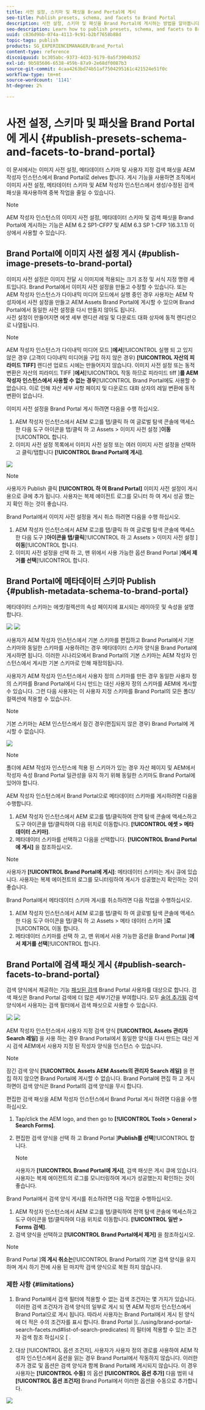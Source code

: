 ```yaml
---
title: 사전 설정, 스키마 및 패싯을 Brand Portal에 게시
seo-title: Publish presets, schema, and facets to Brand Portal
description: 사전 설정, 스키마 및 패싯을 Brand Portal에 게시하는 방법을 알아봅니다.
seo-description: Learn how to publish presets, schema, and facets to Brand Portal.
uuid: c836d9bb-074a-4113-9c91-b2bf7658b88d
topic-tags: publish
products: SG_EXPERIENCEMANAGER/Brand_Portal
content-type: reference
discoiquuid: bc305abc-9373-4d33-9179-0a5f3904b352
exl-id: 9b585606-6538-459b-87a9-2e68df0087b3
source-git-commit: 4caa4263bd74b51af7504295161c421524e51f0c
workflow-type: tm+mt
source-wordcount: '1141'
ht-degree: 2%

---
```


# 사전 설정, 스키마 및 패싯을 Brand Portal에 게시 {#publish-presets-schema-and-facets-to-brand-portal}

이 문서에서는 이미지 사전 설정, 메타데이터 스키마 및 사용자 지정 검색 패싯을 AEM 작성자 인스턴스에서 Brand Portal로 delves 합니다. 게시 기능을 사용하면 조직에서 이미지 사전 설정, 메타데이터 스키마 및 AEM 작성자 인스턴스에서 생성/수정된 검색 패싯을 재사용하여 중복 작업을 줄일 수 있습니다.

>[!NOTE]
>
>AEM 작성자 인스턴스의 이미지 사전 설정, 메타데이터 스키마 및 검색 패싯을 Brand Portal에 게시하는 기능은 AEM 6.2 SP1-CFP7 및 AEM 6.3 SP 1-CFP 1(6.3.1.1) 이상에서 사용할 수 있습니다.

## Brand Portal에 이미지 사전 설정 게시 {#publish-image-presets-to-brand-portal}

이미지 사전 설정은 이미지 전달 시 이미지에 적용되는 크기 조정 및 서식 지정 명령 세트입니다. Brand Portal에서 이미지 사전 설정을 만들고 수정할 수 있습니다. 또는 AEM 작성자 인스턴스가 다이내믹 미디어 모드에서 실행 중인 경우 사용자는 AEM 작성자에서 사전 설정을 만들고 AEM Assets Brand Portal에 게시할 수 있으며 Brand Portal에서 동일한 사전 설정을 다시 만들지 않아도 됩니다.\
사전 설정이 만들어지면 에셋 세부 렌디션 레일 및 다운로드 대화 상자에 동적 렌디션으로 나열됩니다.

>[!NOTE]
>
>AEM 작성자 인스턴스가 다이내믹 미디어 모드 ]**에서**[!UICONTROL  실행 되 고 있지 않은 경우 (고객이 다이내믹 미디어을 구입 하지 않은 경우) **[!UICONTROL 자산의 피라미드 TIFF]** 렌디션 업로드 시에는 만들어지지 않습니다. 이미지 사전 설정 또는 동적 변환은 자산의 피라미드 TIFF ]**에서**[!UICONTROL  작동 하므로 피라미드 tiff ]**를 AEM 작성자 인스턴스에서 사용할 수 없는 경우**[!UICONTROL  Brand Portal에도 사용할 수 없습니다. 이로 인해 자산 세부 사항 페이지 및 다운로드 대화 상자의 레일 변환에 동적 변환이 없습니다.

이미지 사전 설정을 Brand Portal 게시 하려면 다음을 수행 하십시오.

1. AEM 작성자 인스턴스에서 AEM 로고를 탭/클릭 하 여 글로벌 탐색 콘솔에 액세스 한 다음 도구 아이콘을 탭/클릭 하 고 Assets > 이미지 사전 설정 ]**이동**[!UICONTROL  합니다.
1. 이미지 사전 설정 목록에서 이미지 사전 설정 또는 여러 이미지 사전 설정을 선택하고 클릭/탭합니다 **[!UICONTROL Brand Portal에 게시]**.

![](assets/publishpreset.png)

>[!NOTE]
>
>사용자가 Publish 클릭 **[!UICONTROL 하 여 Brand Portal]** 이미지 사전 설정이 게시용으로 큐에 추가 됩니다. 사용자는 복제 에이전트 로그를 모니터 하 여 게시 성공 했는지 확인 하는 것이 좋습니다.

Brand Portal에서 이미지 사전 설정을 게시 취소 하려면 다음을 수행 하십시오.

1. AEM 작성자 인스턴스에서 AEM 로고를 탭/클릭 하 여 글로벌 탐색 콘솔에 액세스 한 다음 도구 ]**아이콘을 탭/클릭**[!UICONTROL  하 고 Assets > 이미지 사전 설정 ]**이동**[!UICONTROL  합니다.
1. 이미지 사전 설정을 선택 하 고, 맨 위에서 사용 가능한 옵션 Brand Portal ]**에서 제거를 선택**[!UICONTROL  합니다.

## Brand Portal에 메타데이터 스키마 Publish  {#publish-metadata-schema-to-brand-portal}

메타데이터 스키마는 에셋/컬렉션의 속성 페이지에 표시되는 레이아웃 및 속성을 설명합니다.

![](assets/metadata-schema-editor.png) ![](assets/asset-properties-1.png)

사용자가 AEM 작성자 인스턴스에서 기본 스키마를 편집하고 Brand Portal에서 기본 스키마와 동일한 스키마를 사용하려는 경우 메타데이터 스키마 양식을 Brand Portal에 게시하면 됩니다. 이러한 시나리오에서 Brand Portal의 기본 스키마는 AEM 작성자 인스턴스에서 게시한 기본 스키마로 인해 재정의됩니다.

사용자가 AEM 작성자 인스턴스에서 사용자 정의 스키마를 만든 경우 동일한 사용자 정의 스키마를 Brand Portal에서 다시 만드는 대신 사용자 정의 스키마를 AEM에 게시할 수 있습니다. 그런 다음 사용자는 이 사용자 지정 스키마를 Brand Portal의 모든 폴더/컬렉션에 적용할 수 있습니다.

>[!NOTE]
>
>기본 스키마는 AEM 인스턴스에서 잠긴 경우(편집되지 않은 경우) Brand Portal에 게시할 수 없습니다.

![](assets/default-schema-form.png)

>[!NOTE]
>
>폴더에 AEM 작성자 인스턴스에 적용 된 스키마가 있는 경우 자산 페이지 및 AEM에서 작성자 속성 Brand Portal 일관성을 유지 하기 위해 동일한 스키마도 Brand Portal에 있어야 합니다.

AEM 작성자 인스턴스에서 Brand Portal으로 메타데이터 스키마를 게시하려면 다음을 수행합니다.

1. AEM 작성자 인스턴스에서 AEM 로고를 탭/클릭하여 전역 탐색 콘솔에 액세스하고 도구 아이콘을 탭/클릭하여 다음 위치로 이동합니다. **[!UICONTROL 에셋 > 메타데이터 스키마]**.
1. 메타데이터 스키마를 선택하고 다음을 선택합니다. **[!UICONTROL Brand Portal에 게시]** 을 참조하십시오.

>[!NOTE]
>
>사용자가 **[!UICONTROL Brand Portal에 게시]**: 메타데이터 스키마는 게시 큐에 있습니다. 사용자는 복제 에이전트의 로그를 모니터링하여 게시가 성공했는지 확인하는 것이 좋습니다.

Brand Portal에서 메타데이터 스키마 게시를 취소하려면 다음 작업을 수행하십시오.

1. AEM 작성자 인스턴스에서 AEM 로고를 탭/클릭 하 여 글로벌 탐색 콘솔에 액세스 한 다음 도구 아이콘을 탭/클릭 하 고 Assets > 메타 데이터 스키마 ]**로**[!UICONTROL  이동 합니다.
1. 메타데이터 스키마를 선택 하 고, 맨 위에서 사용 가능한 옵션을 Brand Portal ]**에서 제거를 선택**[!UICONTROL  합니다.

## Brand Portal에 검색 패싯 게시 {#publish-search-facets-to-brand-portal}

검색 양식에서 제공하는 기능 [패싯된 검색](../using/brand-portal-search-facets.md) Brand Portal 사용자를 대상으로 합니다. 검색 패싯은 Brand Portal 검색에 더 많은 세부기간을 부여합니다. 모두 [술어 추가됨](https://experienceleague.adobe.com/docs/experience-manager-65/assets/administer/search-facets.html) 검색 양식에서 사용자는 검색 필터에서 검색 패싯으로 사용할 수 있습니다.

![](assets/property-predicate-removed.png)
![](assets/search-form.png)

AEM 작성자 인스턴스에서 사용자 지정 검색 양식 **[!UICONTROL Assets 관리자 Search 레일]** 을 사용 하는 경우 Brand Portal에서 동일한 양식을 다시 만드는 대신 게시 검색 AEM에서 사용자 지정 된 작성자 양식을 인스턴스 수 있습니다.

>[!NOTE]
>
>잠긴 검색 양식 **[!UICONTROL Assets AEM Assets의 관리자 Search 레일]** 을 편집 하지 않으면 Brand Portal에 게시할 수 없습니다. Brand Portal에 편집 하 고 게시 하면이 검색 양식은 Brand Portal의 검색 양식을 무시 합니다.

편집한 검색 패싯을 AEM 작성자 인스턴스에서 Brand Portal 게시 하려면 다음을 수행 하십시오.

1. Tap/click the AEM logo, and then go to **[!UICONTROL Tools > General > Search Forms]**.
1. 편집한 검색 양식을 선택 하 고 Brand Portal ]**Publish를 선택**[!UICONTROL  합니다.

   >[!NOTE]
   >
   >사용자가 **[!UICONTROL Brand Portal에 게시]**, 검색 패싯은 게시 큐에 있습니다. 사용자는 복제 에이전트의 로그를 모니터링하여 게시가 성공했는지 확인하는 것이 좋습니다.

Brand Portal에서 검색 양식 게시를 취소하려면 다음 작업을 수행하십시오.

1. AEM 작성자 인스턴스에서 AEM 로고를 탭/클릭하여 전역 탐색 콘솔에 액세스하고 도구 아이콘을 탭/클릭하여 다음 위치로 이동합니다. **[!UICONTROL 일반 > Forms 검색]**.
1. 검색 양식을 선택하고 **[!UICONTROL Brand Portal에서 제거]** 을 참조하십시오.

>[!NOTE]
>
>Brand Portal ]**의 게시 취소는**[!UICONTROL  Brand Portal의 기본 검색 양식을 유지 하며 게시 하기 전에 사용 된 마지막 검색 양식으로 복원 하지 않습니다.

### 제한 사항 {#limitations}

1. Brand Portal에서 검색 필터에 적용할 수 없는 검색 조건자는 몇 가지가 있습니다. 이러한 검색 조건자가 검색 양식의 일부로 게시 되 면 AEM 작성자 인스턴스에서 Brand Portal으로 게시 됩니다. 따라서 사용자는 Brand Portal에서 게시 된 양식에 더 적은 수의 조건자를 표시 합니다. Brand Portal ](../using/brand-portal-search-facets.md#list-of-search-predicates) 의 필터에 적용할 수 있는 조건자 검색 참조 하십시오 [ .

1. 대상 [!UICONTROL 옵션 조건자], 사용자가 사용자 정의 경로를 사용하여 AEM 작성자 인스턴스에서 옵션을 읽는 경우 Brand Portal에서 작동하지 않습니다. 이러한 추가 경로 및 옵션은 검색 양식과 함께 Brand Portal에 게시되지 않습니다. 이 경우 사용자는 **[!UICONTROL 수동]** 의 옵션 **[!UICONTROL 옵션 추가]** 다음 범위 내 **[!UICONTROL 옵션 조건자]** Brand Portal에서 이러한 옵션을 수동으로 추가합니다.

![](assets/options-predicate-manual.png)
